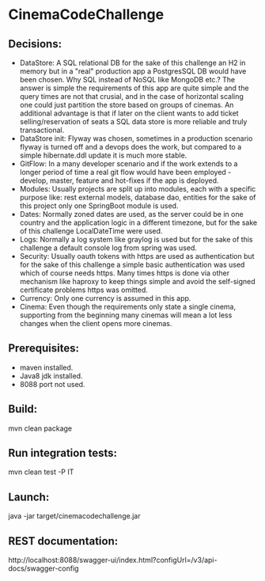 # CinemaCodeChallenge

## Decisions:
- DataStore: A SQL relational DB for the sake of this challenge an H2 in memory but in a "real" production app a PostgresSQL DB would have been chosen. Why SQL instead of NoSQL like MongoDB etc.? The answer is simple the requirements of this app are quite simple and the query times are not that crusial, and in the case of horizontal scaling one could just partition the store based on groups of cinemas. An additional advantage is that if later on the client wants to add ticket selling/reservation of seats a SQL data store is more reliable and truly transactional.
- DataStore init: Flyway was chosen, sometimes in a production scenario flyway is turned off and a devops does the work, but compared to a simple hibernate.ddl update it is much more stable.
- GitFlow: In a many developer scenario and if the work extends to a longer period of time a real git flow would have been employed - develop, master, feature and hot-fixes if the app is deployed.
- Modules: Usually projects are split up into modules, each with a specific purpose like: rest external models, database dao, entities for the sake of this project only one SpringBoot module is used.
- Dates: Normally zoned dates are used, as the server could be in one country and the application logic in a different timezone, but for the sake of this challenge LocalDateTime were used.
- Logs: Normally a log system like graylog is used but for the sake of this challenge a default console log from spring was used.
- Security: Usually oauth tokens with https are used as authentication but for the sake of this challenge a simple basic authentication was used which of course needs https. Many times https is done via other mechanism like haproxy to keep things simple and avoid the self-signed certificate problems https was omitted.
- Currency: Only one currency is assumed in this app.
- Cinema: Even though the requirements only state a single cinema, supporting from the beginning many cinemas will mean a lot less changes when the client opens more cinemas.

## Prerequisites:
- maven installed.
- Java8 jdk installed.
- 8088 port not used.

## Build:

mvn clean package

## Run integration tests:

mvn clean test -P IT

## Launch:

java -jar target/cinemacodechallenge.jar

## REST documentation:

http://localhost:8088/swagger-ui/index.html?configUrl=/v3/api-docs/swagger-config
